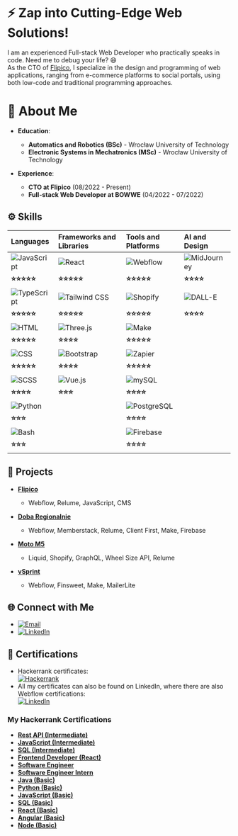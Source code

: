 # ⚡ Zap into Cutting-Edge Web Solutions!

I am an experienced Full-stack Web Developer who practically speaks in code. Need me to debug your life? 😄<br>
As the CTO of [Flipico](https://flipico.agency), I specialize in the design and programming of web applications, ranging from e-commerce platforms to social portals, using both low-code and traditional programming approaches.

# 🚀 About Me

- **Education**:
  - **Automatics and Robotics (BSc)** - Wrocław University of Technology
  - **Electronic Systems in Mechatronics (MSc)** - Wrocław University of Technology

- **Experience**:
  - **CTO at Flipico** (08/2022 - Present)
  - **Full-stack Web Developer at BOWWE** (04/2022 - 07/2022)

## ⚙️ Skills

| **Languages** | **Frameworks and Libraries** | **Tools and Platforms** | **AI and Design** |
|:--------------|:-----------------------------|:------------------------|:------------------|
| ![JavaScript](https://img.shields.io/badge/-JavaScript-F7DF1E?style=flat-square&logo=javascript&logoColor=black) | ![React](https://img.shields.io/badge/-React-61DAFB?style=flat-square&logo=react&logoColor=black) | ![Webflow](https://img.shields.io/badge/-Webflow-4353FF?style=flat-square&logo=webflow&logoColor=white) | ![MidJourney](https://img.shields.io/badge/-MidJourney-000000?style=flat-square&logo=midjourney&logoColor=white) |
| **⭐⭐⭐⭐⭐**    | **⭐⭐⭐⭐⭐**                   | **⭐⭐⭐⭐⭐**              | **⭐⭐⭐⭐**         |
| ![TypeScript](https://img.shields.io/badge/-TypeScript-007ACC?style=flat-square&logo=typescript&logoColor=white) | ![Tailwind CSS](https://img.shields.io/badge/-Tailwind%20CSS-38B2AC?style=flat-square&logo=tailwind-css&logoColor=white) | ![Shopify](https://img.shields.io/badge/-Shopify-7AB55C?style=flat-square&logo=shopify&logoColor=white) | ![DALL-E](https://img.shields.io/badge/-DALL--E-000000?style=flat-square&logo=openaidall-e&logoColor=white) |
| **⭐⭐⭐⭐⭐**    | **⭐⭐⭐⭐⭐**                   | **⭐⭐⭐⭐⭐**              | **⭐⭐⭐⭐**         |
| ![HTML](https://img.shields.io/badge/-HTML-E34F26?style=flat-square&logo=html5&logoColor=white) | ![Three.js](https://img.shields.io/badge/-Three.js-000000?style=flat-square&logo=three.js&logoColor=white) | ![Make](https://img.shields.io/badge/-Make-000000?style=flat-square&logo=make&logoColor=white) |   |
| **⭐⭐⭐⭐⭐**    | **⭐⭐⭐⭐**                   | **⭐⭐⭐⭐⭐**              |   |
| ![CSS](https://img.shields.io/badge/-CSS-1572B6?style=flat-square&logo=css3&logoColor=white) | ![Bootstrap](https://img.shields.io/badge/-Bootstrap-7952B3?style=flat-square&logo=bootstrap&logoColor=white) | ![Zapier](https://img.shields.io/badge/-Zapier-FF4A00?style=flat-square&logo=zapier&logoColor=white) |   |
| **⭐⭐⭐⭐⭐**    | **⭐⭐⭐⭐**                   | **⭐⭐⭐⭐⭐**              |   |
| ![SCSS](https://img.shields.io/badge/-SCSS-CC6699?style=flat-square&logo=sass&logoColor=white) | ![Vue.js](https://img.shields.io/badge/-Vue.js-4FC08D?style=flat-square&logo=vue.js&logoColor=white) | ![mySQL](https://img.shields.io/badge/-MySQL-4479A1?style=flat-square&logo=mysql&logoColor=white) |   |
| **⭐⭐⭐⭐**     | **⭐⭐⭐**                    | **⭐⭐⭐⭐**              |   |
| ![Python](https://img.shields.io/badge/-Python-3776AB?style=flat-square&logo=python&logoColor=white) |   | ![PostgreSQL](https://img.shields.io/badge/-PostgreSQL-336791?style=flat-square&logo=postgresql&logoColor=white) |   |
| **⭐⭐⭐**      |   | **⭐⭐⭐⭐**              |   |
| ![Bash](https://img.shields.io/badge/-Bash-4EAA25?style=flat-square&logo=gnubash&logoColor=white) |   | ![Firebase](https://img.shields.io/badge/-Firebase-FFCA28?style=flat-square&logo=firebase&logoColor=black) |   |
| **⭐⭐⭐**      |   | **⭐⭐⭐⭐**              |   |

## 💼 Projects

- **[Flipico](https://flipico.agency)**
  - Webflow, Relume, JavaScript, CMS

- **[Doba Regionalnie](https://regionalnie.doba.pl)**
  - Webflow, Memberstack, Relume, Client First, Make, Firebase

- **[Moto M5](https://motom5.my-shopify.com)**
  - Liquid, Shopify, GraphQL, Wheel Size API, Relume

- **[vSprint](https://konferencja.vsprint.pl)**
  - Webflow, Finsweet, Make, MailerLite

## 🌐 Connect with Me

- [![Email](https://img.shields.io/badge/Email-0078D4?style=flat-square&logo=gmail&logoColor=white)](mailto:remigiusz.mielcarz@gmail.com)
- [![LinkedIn](https://img.shields.io/badge/LinkedIn-0A66C2?style=flat-square&logo=linkedin&logoColor=white)](https://www.linkedin.com/in/remigiusz-mielcarz)

## 🏅 Certifications

- Hackerrank certificates: <br>
[![Hackerrank](https://img.shields.io/badge/Hackerrank-00A680?style=flat-square&logo=hackerrank&logoColor=white)](https://www.hackerrank.com/profile/remy_00)
- All my certificates can also be found on LinkedIn, where there are also Webflow certifications: <br>
[![LinkedIn](https://img.shields.io/badge/LinkedIn-0A66C2?style=flat-square&logo=linkedin&logoColor=white)](https://www.linkedin.com/in/remigiusz-mielcarz/details/certifications/)

### My Hackerrank Certifications

- **[Rest API (Intermediate)](https://www.hackerrank.com/certificates/bb3f54cab14f)**
- **[JavaScript (Intermediate)](https://www.hackerrank.com/certificates/9a63781f0e1f)**
- **[SQL (Intermediate)](https://www.hackerrank.com/certificates/358281b72c9c)**
- **[Frontend Developer (React)](https://www.hackerrank.com/certificates/9ca1d24f3b03)**
- **[Software Engineer](https://www.hackerrank.com/certificates/113dd73546e8)**
- **[Software Engineer Intern](https://www.hackerrank.com/certificates/07fa29a77ede)**
- **[Java (Basic)](https://www.hackerrank.com/certificates/4e25f5317c66)**
- **[Python (Basic)](https://www.hackerrank.com/certificates/c6da8dafae50)**
- **[JavaScript (Basic)](https://www.hackerrank.com/certificates/44f455bd2ac9)**
- **[SQL (Basic)](https://www.hackerrank.com/certificates/07e6418375cc)**
- **[React (Basic)](https://www.hackerrank.com/certificates/91f9f1585847)**
- **[Angular (Basic)](https://www.hackerrank.com/certificates/9b230717280e)**
- **[Node (Basic)](https://www.hackerrank.com/certificates/8077fb5b65ad)**

